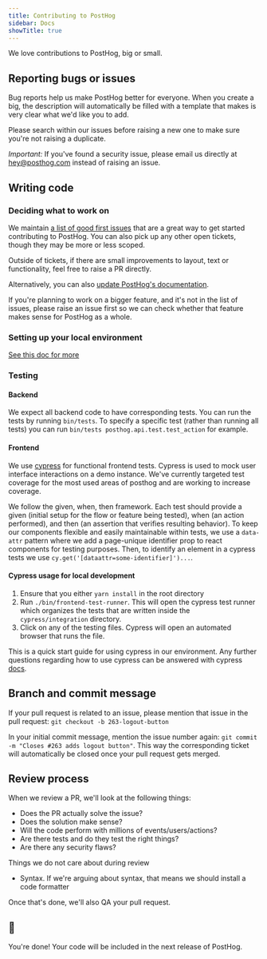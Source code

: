 ```yaml
---
title: Contributing to PostHog
sidebar: Docs
showTitle: true
---
```


We love contributions to PostHog, big or small.


## Reporting bugs or issues

Bug reports help us make PostHog better for everyone. When you create a big, the description will automatically be filled with a template that makes is very clear what we'd like you to add.

Please search within our issues before raising a new one to make sure you're not raising a duplicate.

*Important:* If you've found a security issue, please email us directly at [hey@posthog.com](mailto:hey@posthog.com) instead of raising an issue.

## Writing code 

### Deciding what to work on

We maintain [a list of good first issues](https://github.com/PostHog/posthog/issues?q=is%3Aissue+is%3Aopen+label%3A%22good+first+issue%22) that are a great way to get started contributing to PostHog. You can also pick up any other open tickets, though they may be more or less scoped.

Outside of tickets, if there are small improvements to layout, text or functionality, feel free to raise a PR directly.

Alternatively, you can also [update PostHog's documentation](/../updating-documentation).

If you're planning to work on a bigger feature, and it's not in the list of issues, please raise an issue first so we can check whether that feature makes sense for PostHog as a whole.

### Setting up your local environment

[See this doc for more](/../developing-locally)

### Testing

#### Backend
We expect all backend code to have corresponding tests. You can run the tests by running `bin/tests`. To specify a specific test (rather than running all tests) you can run `bin/tests posthog.api.test.test_action` for example.

#### Frontend
We use [cypress](https://www.cypress.io/) for functional frontend tests. Cypress is used to mock user interface interactions on a demo instance. We've currently targeted test coverage for the most used areas of posthog and are working to increase coverage. 

We follow the given, when, then framework. Each test should provide a given (initial setup for the flow or feature being tested), when (an action performed), and then (an assertion that verifies resulting behavior). To keep our components flexible and easily maintainable within tests, we use a `data-attr` pattern where we add a page-unique identifier prop to react components for testing purposes. Then, to identify an element in a cypress tests we use `cy.get('[dataattr=some-identifier]')...`. 

#### Cypress usage for local development

1. Ensure that you either `yarn install` in the root directory
2. Run `./bin/frontend-test-runner`. This will open the cypress test runner which organizes the tests that are written inside the `cypress/integration` directory.
3. Click on any of the testing files. Cypress will open an automated browser that runs the file. 

This is a quick start guide for using cypress in our environment. Any further questions regarding how to use cypress can be answered with cypress [docs](https://docs.cypress.io/). 

## Branch and commit message

If your pull request is related to an issue, please mention that issue in the pull request: `git checkout -b 263-logout-button`

In your initial commit message, mention the issue number again: `git commit -m "Closes #263 adds logout button"`. This way the corresponding ticket will automatically be closed once your pull request gets merged.

## Review process

When we review a PR, we'll look at the following things:
- Does the PR actually solve the issue?
- Does the solution make sense?
- Will the code perform with millions of events/users/actions?
- Are there tests and do they test the right things?
- Are there any security flaws?

Things we do not care about during review
- Syntax. If we're arguing about syntax, that means we should install a code formatter

Once that's done, we'll also QA your pull request.

## 🎉

You're done! Your code will be included in the next release of PostHog.
